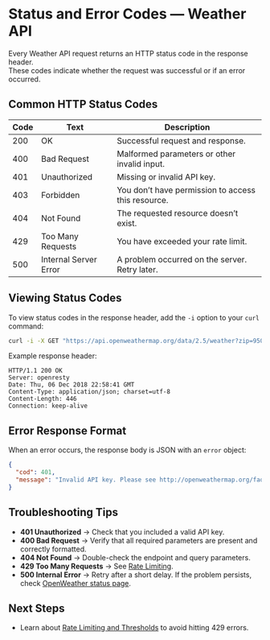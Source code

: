 # Status and Error Codes — Weather API

Every Weather API request returns an HTTP status code in the response header.  
These codes indicate whether the request was successful or if an error occurred.  

## Common HTTP Status Codes

| Code | Text          | Description |
|------|---------------|-------------|
| 200  | OK            | Successful request and response. |
| 400  | Bad Request   | Malformed parameters or other invalid input. |
| 401  | Unauthorized  | Missing or invalid API key. |
| 403  | Forbidden     | You don’t have permission to access this resource. |
| 404  | Not Found     | The requested resource doesn’t exist. |
| 429  | Too Many Requests | You have exceeded your rate limit. |
| 500  | Internal Server Error | A problem occurred on the server. Retry later. |

## Viewing Status Codes

To view status codes in the response header, add the `-i` option to your `curl` command:

```bash
curl -i -X GET "https://api.openweathermap.org/data/2.5/weather?zip=95050&appid=$API_KEY&units=imperial"
```

Example response header:

```http
HTTP/1.1 200 OK
Server: openresty
Date: Thu, 06 Dec 2018 22:58:41 GMT
Content-Type: application/json; charset=utf-8
Content-Length: 446
Connection: keep-alive
```

## Error Response Format

When an error occurs, the response body is JSON with an `error` object:

```json
{
  "cod": 401,
  "message": "Invalid API key. Please see http://openweathermap.org/faq#error401"
}
```

## Troubleshooting Tips

- **401 Unauthorized** → Check that you included a valid API key.  
- **400 Bad Request** → Verify that all required parameters are present and correctly formatted.  
- **404 Not Found** → Double-check the endpoint and query parameters.  
- **429 Too Many Requests** → See [Rate Limiting](rate-limits.md).  
- **500 Internal Error** → Retry after a short delay. If the problem persists, check [OpenWeather status page](https://status.openweathermap.org/).  

## Next Steps

- Learn about [Rate Limiting and Thresholds](rate-limits.md) to avoid hitting 429 errors.  
